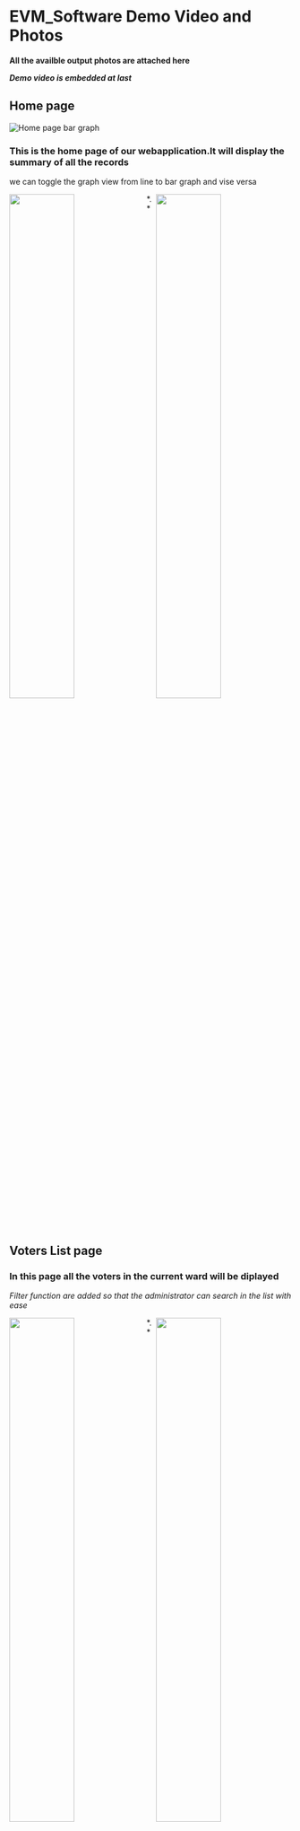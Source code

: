 # EVM_Software Demo Video and Photos 
**All the availble output photos are attached here** 

_**Demo video is embedded at last**_
## Home page
![Home page bar graph](https://github.com/Rahul-space/EVM_Software/assets/75579264/0d70b47d-02db-4565-8813-a6d6d3d6c0c1) 
### This is the home page of our webapplication.It will display the summary of all the records  
we can toggle the graph view from line to bar graph and vise versa

<img align="left" src="https://github.com/Rahul-space/EVM_Software/assets/75579264/0d70b47d-02db-4565-8813-a6d6d3d6c0c1" width="48%" > 
<img align="right" src="https://github.com/Rahul-space/EVM_Software/assets/75579264/6cddcc96-fb1c-48aa-85b2-0f9c64a4fb69" width="48%" > 
*.*

## Voters List page
### In this page all the voters in the current ward will be diplayed
*Filter function are added so that the administrator can search in the list with ease*

<img align="left" src="https://github.com/Rahul-space/EVM_Software/assets/75579264/80a3db67-ba00-49e5-8efa-603750eaa7c2" width="48%" > 
<img align="right" src="https://github.com/Rahul-space/EVM_Software/assets/75579264/8e1671e8-cb28-48c8-874d-8bf23bcff159" width="48%" > 
*.*

## Voter Detail page
### In this page the detail of the voter will be displayed
*If the voter is voted then left page format will be displayed else right page format*

<img align="left" src="https://github.com/Rahul-space/EVM_Software/assets/75579264/ea2d0c14-cdeb-428e-9478-c6d89e307f22" width="48%" > 
<img align="right" src="https://github.com/Rahul-space/EVM_Software/assets/75579264/f88f2c37-0e89-4a0f-a580-cc0859ebf01c" width="48%" > 
*.*

## Finger Print not verified Situation
### *If fingerprint mismatch for the live voter then the software will popup the alert with requesting action need to proceed*

<img align="left" src="https://github.com/Rahul-space/EVM_Software/assets/75579264/5b5bea1c-95b0-4985-b059-2e97e6d27e22" width="48%" > 
<img align="right" src="https://github.com/Rahul-space/EVM_Software/assets/75579264/38ed1c8b-1c7f-49ee-a682-928abbb4434f" width="48%" > 
*.*

## SMS and call alerts to not voted voters
### SMS and auto generated voice call will be triggered periodically to the voters registered phone number 

<img align="left" src="https://github.com/Rahul-space/EVM_Software/assets/75579264/2b44f1a8-85e6-4262-9098-868ef8fee114" width="48%" > 
<img align="right" src="https://github.com/Rahul-space/EVM_Software/assets/75579264/72707bcd-bb2c-4894-8fd3-dfc452589aa8" width="48%" > 

*.*

## Voted list page

<img align="left" src="https://github.com/Rahul-space/EVM_Software/assets/75579264/7b0e1fd7-d92f-4b88-a191-edf1a0988642" width="48%" > 
<img align="right" src="https://github.com/Rahul-space/EVM_Software/assets/75579264/7b0e1fd7-d92f-4b88-a191-edf1a0988642" width="48%" > 
*.*

## Not Voted list page

<img align="left" src="https://github.com/Rahul-space/EVM_Software/assets/75579264/17ad5060-f135-433a-832c-0e2307d1da8c"  width="48%" > 
<img align="right" src="https://github.com/Rahul-space/EVM_Software/assets/75579264/ea41fa45-1e62-476c-9939-56f49a877ec4" width="48%" > 
*.*

## Prototype (Hardware)
![WhatsApp Image 2024-06-02 at 00 04 52 (2)](https://github.com/Rahul-space/EVM_Software/assets/75579264/600fa4b4-c992-475e-bebd-a43179439999)

## DEMO Video
### *click below image to play the video*
<a  href="https://youtu.be/Jrc4TFfoG7k?si=J2oFVoLmt3jMosls" align="center"><img align="center" src="https://github.com/Rahul-space/EVM_Software/assets/75579264/600fa4b4-c992-475e-bebd-a43179439999" width="48%" ></a> (https://youtu.be/Jrc4TFfoG7k?si=J2oFVoLmt3jMosls)
*.* *.*

# Other Development images 
![WhatsApp Image 2024-06-02 at 00 04 51](https://github.com/Rahul-space/EVM_Software/assets/75579264/5c32a7fd-d0d9-4022-89b0-0cfcd7a7b264)
![WhatsApp Image 2024-06-02 at 00 04 51 (2)](https://github.com/Rahul-space/EVM_Software/assets/75579264/fb47cd31-5d96-4af5-9039-946e715bc524)
![WhatsApp Image 2024-06-02 at 00 04 51 (1)](https://github.com/Rahul-space/EVM_Software/assets/75579264/bd8e4354-46eb-4764-86a4-d90526b094fb)
![WhatsApp Image 2024-06-02 at 00 04 50](https://github.com/Rahul-space/EVM_Software/assets/75579264/23cf7d1c-b736-4cf3-8b77-f86fb9f25405)
![WhatsApp Image 2024-06-02 at 00 04 49 (1)](https://github.com/Rahul-space/EVM_Software/assets/75579264/46a26386-7c31-47ce-a216-c6f2fbf7d802)
